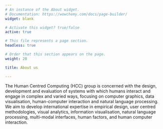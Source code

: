 ```yaml
---
# An instance of the About widget.
# Documentation: https://wowchemy.com/docs/page-builder/
widget: blank

# Activate this widget? true/false
active: true

# This file represents a page section.
headless: true

# Order that this section appears on the page.
weight: 20

title: About us

---
```



The Human Centred Computing (HCC) group is concerned with the design, development and evaluation of systems with which humans interact and engage in complex and varied ways, focusing on computer graphics, data visualisation, human-computer interaction and natural language processing. We aim to develop international expertise in empirical design, user centred methodologies, visual analytics, information visualisation, natural language processing, multi-modal interfaces, human factors, and human computer interaction.

